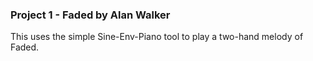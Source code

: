 ### Project 1 - Faded by Alan Walker

This uses the simple Sine-Env-Piano tool to play a two-hand melody of Faded.






